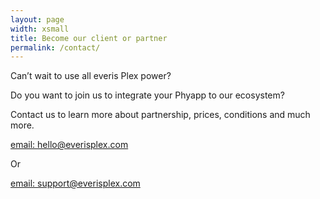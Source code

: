 ```yaml
---
layout: page
width: xsmall
title: Become our client or partner
permalink: /contact/
---
```



Can’t wait to use all everis Plex power?

Do you want to join us to integrate your Phyapp to our ecosystem?

Contact us to learn more about partnership, prices, conditions and much more.

<a href="mailto:hello@everisplex.com">email: hello@everisplex.com</a>

Or

<a href="mailto:support@everisplex.com">email: support@everisplex.com</a>